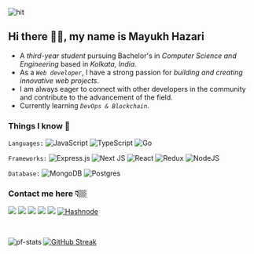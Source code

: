 ![hit](https://hits.seeyoufarm.com/api/count/incr/badge.svg?url=https%3A%2F%2Fgithub.com%2Fxmayukx1212%2Fhit-counter)
 ## Hi there 👋🏼, my name is Mayukh Hazari
- A *third-year student* pursuing Bachelor's in *Computer Science and Engineering* based in *Kolkata, India*.
- As a *`Web developer`*, I have a strong passion for *building and creating innovative web projects*.
- I am always eager to connect with other developers in the community and contribute to the advancement of the field.
- Currently learning *`DevOps & Blockchain`*.

### Things I know 👾 
``Languages:``  ![JavaScript](https://img.shields.io/badge/javascript-%23323330.svg?style=flate-green&logo=javascript&logoColor=%23F7DF1E) ![TypeScript](https://img.shields.io/badge/typescript-%23007ACC.svg?style=flate-green&logo=typescript&logoColor=white) ![Go](https://img.shields.io/badge/go-%2300ADD8.svg?style=flate-green&logo=go&logoColor=white) 

``Frameworks:``  ![Express.js](https://img.shields.io/badge/express.js-%23404d59.svg?style=flate-green&logo=express&logoColor=%2361DAFB) ![Next JS](https://img.shields.io/badge/Next-white?style=flate-green&logo=next.js&logoColor=black) ![React](https://img.shields.io/badge/react-%2320232a.svg?style=flate-green&logo=react&logoColor=%2361DAFB) ![Redux](https://img.shields.io/badge/redux-%23593d88.svg?style=flate-green&logo=redux&logoColor=white) ![NodeJS](https://img.shields.io/badge/node.js-6DA55F?style=flate-green&logo=node.js&logoColor=white)

``Database:``  ![MongoDB](https://img.shields.io/badge/MongoDB-%234ea94b.svg?style=flate-green&logo=mongodb&logoColor=white) ![Postgres](https://img.shields.io/badge/postgres-%23316192.svg?style=flate-green&logo=postgresql&logoColor=white)

### Contact me here 👇🏼

<div>

<a href="https://twitter.com/xmayuk_hx" target="_blank"><img src="https://img.shields.io/badge/Twitter-%231DA1F2.svg?style=for-the-badge&logo=Twitter&logoColor=white"/></a>
<a href="https://linktr.ee/mayuk_h" target="_blank">
<img src="https://img.shields.io/badge/linktree-1de9b6?style=for-the-badge&logo=linktree&logoColor=black"/></a>
<a href="https://www.linkedin.com/in/mayukh-hazari-212276220" target="_blank">
<img src="https://img.shields.io/badge/linkedin-%230077B5.svg?style=for-the-badge&logo=linkedin&logoColor=white"/></a>
<a href="https://www.instagram.com/mayuk.png/" target="_blank">
<img src="https://img.shields.io/badge/Instagram-%23E4405F.svg?style=for-the-badge&logo=Instagram&logoColor=white"/></a>
<a href="mailto:hazari.mayukh77@gmail.com" target="_blank">
<img src="https://img.shields.io/badge/Gmail-D14836?style=for-the-badge&logo=gmail&logoColor=white"></a>
<a href="https://mayukh918.hashnode.dev/" >![Hashnode](https://img.shields.io/badge/Hashnode-2962FF?style=for-the-badge&logo=hashnode&logoColor=white) </a>
</div>&nbsp;&nbsp;&nbsp;

![pf-stats](https://github-stats-alpha.vercel.app/api?username=xmayukx&cc=000&tc=fff&ic=fff&bc=000) [![GitHub Streak](https://streak-stats.demolab.com?user=xmayukx&theme=highcontrast&hide_border=true&border_radius=5&hide_total_contributions=true)](https://git.io/streak-stats)


